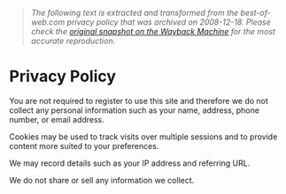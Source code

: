 > *The following text is extracted and transformed from the best-of-web.com privacy policy that was archived on 2008-12-18. Please check the [original snapshot on the Wayback Machine](https://web.archive.org/web/20081218015730id_/http%3A//www.best-of-web.com/privacy_statement.shtml) for the most accurate reproduction.*

# Privacy Policy

You are not required to register to use this site and therefore we do not collect any personal information such as your name, address, phone number, or email address. 

Cookies may be used to track visits over multiple sessions and to provide content more suited to your preferences. 

We may record details such as your IP address and referring URL. 

We do not share or sell any information we collect. 

